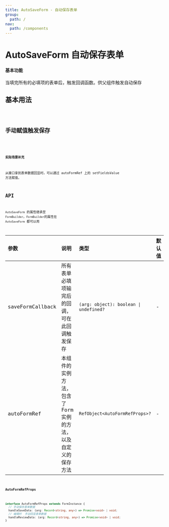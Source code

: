 ```yaml
---
title: AutoSaveForm - 自动保存表单
group:
  path: /
nav:
  path: /components
---
```


# AutoSaveForm 自动保存表单

#### 基本功能

当填完所有的必填项的表单后，触发回调函数。供父组件触发自动保存

## 基本用法

<code src="./demo/Base.tsx" />

## 手动赋值触发保存

<code src="./demo/HandleSave.tsx" />

#### 实际场景补充

从接口拿到表单数据回显时，可以通过 autoFormRef 上的 setFieldsValue 方法赋值。

## API

`AutoSaveForm` 的属性继承至 `FormBuilder`，`FormBuilder`的属性在 `AutoSaveForm` 都可以用

| 参数             | 说明                                                           | 类型                                   | 默认值 |
| :--------------- | :------------------------------------------------------------- | :------------------------------------- | :----- |
| saveFormCallback | 所有表单必填项输完后的回调，可在此回调触发保存                 | `(arg: object): boolean \| undefined?` | -      |
| autoFormRef      | 本组件的实例方法，包含了 Form 实例的方法，以及自定义的保存方法 | `RefObject<AutoFormRefProps>?`         | -      |

#### AutoFormRefProps

```ts | pure
interface AutoFormRefProps extends FormInstance {
  // 手动保存表单数据
  handleSaveData: (arg: Record<string, any>) => Promise<void> | void;
  // 编辑时  手动回显表单数据
  handleReviewData: (arg: Record<string, any>) => Promise<void> | void;
}
```
